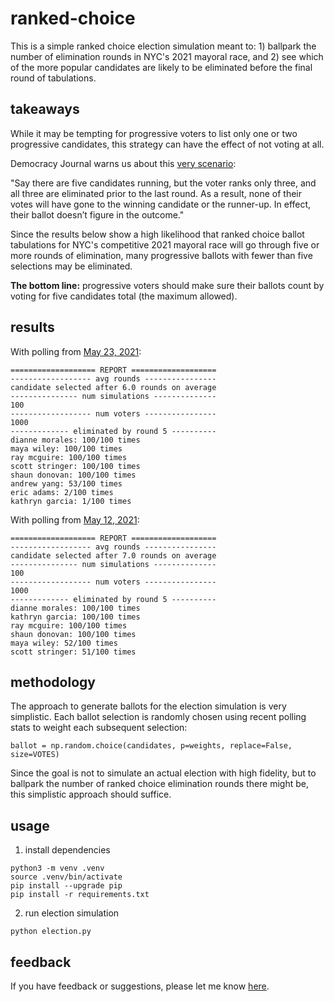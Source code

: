 # ranked-choice
This is a simple ranked choice election simulation meant to: 1) ballpark the number of elimination rounds in NYC's 2021 mayoral race, and 2) see which of the more popular candidates are likely to be eliminated before the final round of tabulations.

## takeaways
While it may be tempting for progressive voters to list only one or two progressive candidates, this strategy can have the effect of not voting at all.

Democracy Journal warns us about this [very scenario](https://democracyjournal.org/arguments/ranked-choice-voting-is-not-the-solution/):

"Say there are five candidates running, but the voter ranks only three, and all three are eliminated prior to the last round. As a result, none of their votes will have gone to the winning candidate or the runner-up. In effect, their ballot doesn’t figure in the outcome."

Since the results below show a high likelihood that ranked choice ballot tabulations for NYC's competitive 2021 mayoral race will go through five or more rounds of elimination, many progressive ballots with fewer than five selections may be eliminated. 

**The bottom line:** progressive voters should make sure their ballots count by voting for five candidates total (the maximum allowed).

## results
With polling from [May 23, 2021](https://emersonpolling.reportablenews.com/pr/garcia-surges-to-lead-in-nyc-mayor-race-while-adams-holds-his-base):

```
=================== REPORT ===================
------------------ avg rounds ----------------
candidate selected after 6.0 rounds on average
--------------- num simulations --------------
100
------------------ num voters ----------------
1000
------------- eliminated by round 5 ----------
dianne morales: 100/100 times
maya wiley: 100/100 times
ray mcguire: 100/100 times
scott stringer: 100/100 times
shaun donovan: 100/100 times
andrew yang: 53/100 times
eric adams: 2/100 times
kathryn garcia: 1/100 times
```

With polling from [May 12, 2021](https://www.nydailynews.com/news/politics/nyc-elections-2021/ny-nyc-mayoral-race-poll-latest-20210513-o6g7vjptdfgwzelttmin5t6qla-story.html):
```
=================== REPORT ===================
------------------ avg rounds ----------------
candidate selected after 7.0 rounds on average
--------------- num simulations --------------
100
------------------ num voters ----------------
1000
------------- eliminated by round 5 ----------
dianne morales: 100/100 times
kathryn garcia: 100/100 times
ray mcguire: 100/100 times
shaun donovan: 100/100 times
maya wiley: 52/100 times
scott stringer: 51/100 times
```

## methodology 
The approach to generate ballots for the election simulation is very simplistic. Each ballot selection is randomly chosen using recent polling stats to weight each subsequent selection:

```
ballot = np.random.choice(candidates, p=weights, replace=False, size=VOTES)
```

Since the goal is not to simulate an actual election with high fidelity, but to ballpark the number of ranked choice elimination rounds there might be, this simplistic approach should suffice.

## usage
1. install dependencies
```
python3 -m venv .venv
source .venv/bin/activate
pip install --upgrade pip
pip install -r requirements.txt
```
2. run election simulation
```
python election.py
```

## feedback
If you have feedback or suggestions, please let me know [here](https://forms.gle/HU6fPNUWF7xtpLUV9).
